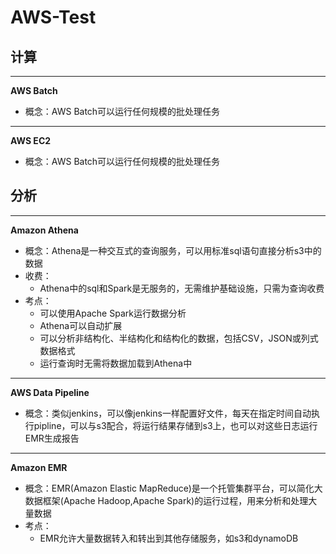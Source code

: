 # AWS-Test

## 计算
---
**AWS Batch**
- 概念：AWS Batch可以运行任何规模的批处理任务


---
**AWS EC2**
- 概念：AWS Batch可以运行任何规模的批处理任务




## 分析
---
**Amazon Athena**
- 概念：Athena是一种交互式的查询服务，可以用标准sql语句直接分析s3中的数据
- 收费：
  + Athena中的sql和Spark是无服务的，无需维护基础设施，只需为查询收费
- 考点：
  + 可以使用Apache Spark运行数据分析
  + Athena可以自动扩展
  + 可以分析非结构化、半结构化和结构化的数据，包括CSV，JSON或列式数据格式
  + 运行查询时无需将数据加载到Athena中


---
**AWS Data Pipeline**
- 概念：类似jenkins，可以像jenkins一样配置好文件，每天在指定时间自动执行pipline，可以与s3配合，将运行结果存储到s3上，也可以对这些日志运行EMR生成报告


---
**Amazon EMR**
- 概念：EMR(Amazon Elastic MapReduce)是一个托管集群平台，可以简化大数据框架(Apache Hadoop,Apache Spark)的运行过程，用来分析和处理大量数据
- 考点：
  + EMR允许大量数据转入和转出到其他存储服务，如s3和dynamoDB

